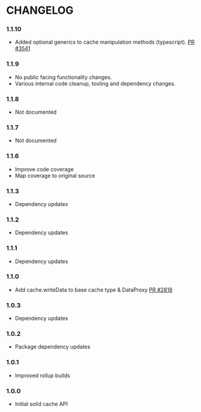 # CHANGELOG

### 1.1.10

- Added optional generics to cache manipulation methods (typescript).
  [PR #3541](https://github.com/apollographql/apollo-client/pull/3541)

### 1.1.9

- No public facing functionality changes.
- Various internal code cleanup, tooling and dependency changes.

### 1.1.8

- Not documented

### 1.1.7

- Not documented

### 1.1.6

- Improve code coverage
- Map coverage to original source

### 1.1.3

- Dependency updates

### 1.1.2

- Dependency updates

### 1.1.1

- Dependency updates

### 1.1.0

- Add cache.writeData to base cache type & DataProxy
  [PR #2818](https://github.com/apollographql/apollo-client/pull/2818)

### 1.0.3

- Dependency updates

### 1.0.2

- Package dependency updates

### 1.0.1

- Improved rollup builds

### 1.0.0

- Initial solid cache API
